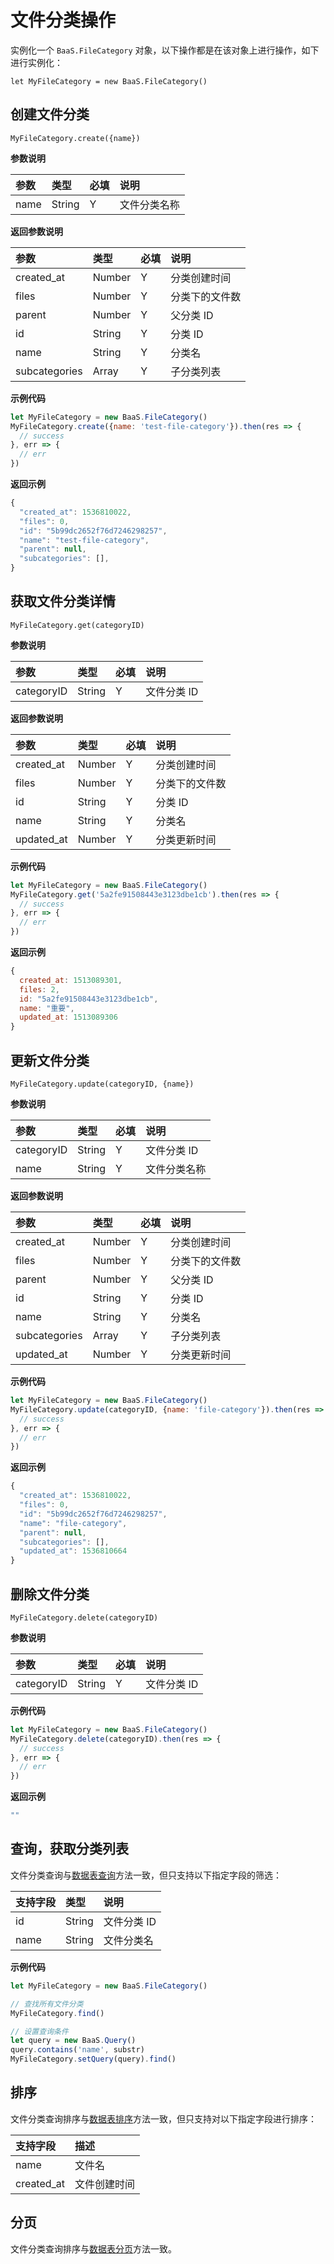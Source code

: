 # 文件分类操作

实例化一个 `BaaS.FileCategory` 对象，以下操作都是在该对象上进行操作，如下进行实例化：

`let MyFileCategory = new BaaS.FileCategory()`

## 创建文件分类

`MyFileCategory.create({name})`

**参数说明**

| 参数        | 类型   | 必填 | 说明 |
| :--------- | :----- | :-- | :-- |
| name | String | Y   | 文件分类名称 |

**返回参数说明**

| 参数        | 类型   | 必填 | 说明 |
| :--------- | :----- | :-- | :-- |
| created_at | Number | Y   | 分类创建时间 |
| files      | Number | Y   | 分类下的文件数 |
| parent     | Number | Y   | 父分类 ID |
| id         | String | Y   | 分类 ID |
| name       | String | Y   | 分类名 |
| subcategories | Array | Y   | 子分类列表 |

**示例代码**

```js
let MyFileCategory = new BaaS.FileCategory()
MyFileCategory.create({name: 'test-file-category'}).then(res => {
  // success
}, err => {
  // err
})
```

**返回示例**

```js
{
  "created_at": 1536810022,
  "files": 0,
  "id": "5b99dc2652f76d7246298257",
  "name": "test-file-category",
  "parent": null,
  "subcategories": [],
}
```


## 获取文件分类详情

`MyFileCategory.get(categoryID)`

**参数说明**

| 参数        | 类型   | 必填 | 说明 |
| :--------- | :----- | :-- | :-- |
| categoryID | String | Y   | 文件分类 ID |

**返回参数说明**

| 参数        | 类型   | 必填 | 说明 |
| :--------- | :----- | :-- | :-- |
| created_at | Number | Y   | 分类创建时间 |
| files      | Number | Y   | 分类下的文件数 |
| id         | String | Y   | 分类 ID |
| name       | String | Y   | 分类名 |
| updated_at | Number | Y   | 分类更新时间 |

**示例代码**

```js
let MyFileCategory = new BaaS.FileCategory()
MyFileCategory.get('5a2fe91508443e3123dbe1cb').then(res => {
  // success
}, err => {
  // err
})
```

**返回示例**

```js
{
  created_at: 1513089301,
  files: 2,
  id: "5a2fe91508443e3123dbe1cb",
  name: "重要",
  updated_at: 1513089306
}
```

## 更新文件分类

`MyFileCategory.update(categoryID, {name})`

**参数说明**

| 参数        | 类型   | 必填 | 说明 |
| :--------- | :----- | :-- | :-- |
| categoryID | String | Y   | 文件分类 ID |
| name | String | Y   | 文件分类名称 |

**返回参数说明**

| 参数        | 类型   | 必填 | 说明 |
| :--------- | :----- | :-- | :-- |
| created_at | Number | Y   | 分类创建时间 |
| files      | Number | Y   | 分类下的文件数 |
| parent     | Number | Y   | 父分类 ID |
| id         | String | Y   | 分类 ID |
| name       | String | Y   | 分类名 |
| subcategories | Array | Y   | 子分类列表 |
| updated_at | Number | Y   | 分类更新时间 |

**示例代码**

```js
let MyFileCategory = new BaaS.FileCategory()
MyFileCategory.update(categoryID, {name: 'file-category'}).then(res => {
  // success
}, err => {
  // err
})
```

**返回示例**

```js
{
  "created_at": 1536810022,
  "files": 0,
  "id": "5b99dc2652f76d7246298257",
  "name": "file-category",
  "parent": null,
  "subcategories": [],
  "updated_at": 1536810664
}
```

## 删除文件分类

`MyFileCategory.delete(categoryID)`

**参数说明**

| 参数        | 类型   | 必填 | 说明 |
| :--------- | :----- | :-- | :-- |
| categoryID | String | Y   | 文件分类 ID |

**示例代码**

```js
let MyFileCategory = new BaaS.FileCategory()
MyFileCategory.delete(categoryID).then(res => {
  // success
}, err => {
  // err
})
```

**返回示例**

```js
""
```

## 查询，获取分类列表

文件分类查询与[数据表查询](./schema/query.md)方法一致，但只支持以下指定字段的筛选：

| 支持字段 | 类型   | 说明 |
| :----- | :----- | :-- |
| id     | String | 文件分类 ID |
| name   | String | 文件分类名 |

**示例代码**

```js
let MyFileCategory = new BaaS.FileCategory()

// 查找所有文件分类
MyFileCategory.find()

// 设置查询条件
let query = new BaaS.Query()
query.contains('name', substr)
MyFileCategory.setQuery(query).find()
```

## 排序

文件分类查询排序与[数据表排序](./schema/limit-and-order.md)方法一致，但只支持对以下指定字段进行排序：

| 支持字段    | 描述        |
| :--------- | :--------- |
| name       | 文件名      |
| created_at | 文件创建时间 |

## 分页
文件分类查询排序与[数据表分页](./schema/limit-and-order.md)方法一致。